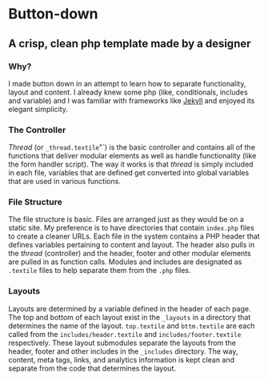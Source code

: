 Button-down
===========

A crisp, clean php template made by a designer
----------------------------------------------

### Why?
I made button down in an attempt to learn how to separate functionality, layout and content. I already knew some php (like, conditionals, includes and variable) and I was familiar with frameworks like [Jekyll](https://github.com/mojombo/jekyll) and enjoyed its elegant simplicity.

### The Controller
*Thread* (or `_thread.textile`"`) is the basic controller and contains all of the functions that deliver modular elements as well as handle functionality (like the form handler script). The way it works is that *thread* is simply included in each file, variables that are defined get converted into global variables that are used in various functions.

### File Structure
The file structure is basic. Files are arranged just as they would be on a static site. My preference is to have directories that contain `index.php` files to create a cleaner URLs. Each file in the system contains a PHP header that defines variables pertaining to content and layout. The header also pulls in the *thread* (controller) and the header, footer and other modular elements are pulled in as function calls. Modules and includes are designated as `.textile` files to help separate them from the `.php` files.

### Layouts
Layouts are determined by a variable defined in the header of each page. The top and bottom of each layout exist in the `_layouts` in a directory that determines the name of the layout. `top.textile` and `bttm.textile` are each called from the `includes/header.textile` and `includes/footer.textile` respectively. These layout submodules separate the layouts from the header, footer and other includes in the `_includes` directory. The way, content, meta tags, links, and analytics information is kept clean and separate from the code that determines the layout.
